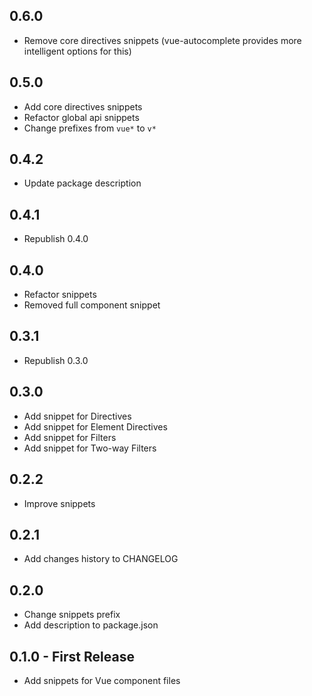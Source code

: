 ## 0.6.0
* Remove core directives snippets (vue-autocomplete provides more intelligent options for this)

## 0.5.0
* Add core directives snippets
* Refactor global api snippets
* Change prefixes from `vue*` to `v*`

## 0.4.2
* Update package description

## 0.4.1
* Republish 0.4.0

## 0.4.0
* Refactor snippets
* Removed full component snippet

## 0.3.1
* Republish 0.3.0

## 0.3.0
* Add snippet for Directives
* Add snippet for Element Directives
* Add snippet for Filters
* Add snippet for Two-way Filters

## 0.2.2
* Improve snippets

## 0.2.1
* Add changes history to CHANGELOG

## 0.2.0
* Change snippets prefix
* Add description to package.json

## 0.1.0 - First Release
* Add snippets for Vue component files
